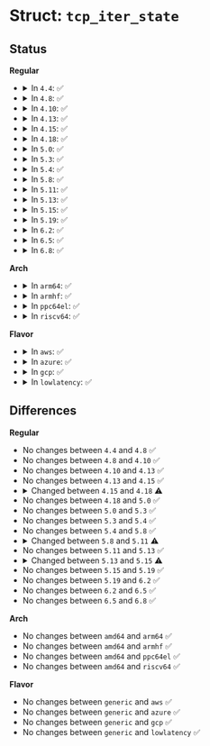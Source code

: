# Struct: <code>tcp_iter_state</code>

## Status
<b>Regular</b>
<ul>
<li>
<details>
<summary>In <code>4.4</code>: ✅</summary>

```c
struct tcp_iter_state {
    struct seq_net_private p;
    sa_family_t family;
    enum tcp_seq_states state;
    struct sock *syn_wait_sk;
    int bucket;
    int offset;
    int sbucket;
    int num;
    loff_t last_pos;
};
```
</details>
</li>
<li>
<details>
<summary>In <code>4.8</code>: ✅</summary>

```c
struct tcp_iter_state {
    struct seq_net_private p;
    sa_family_t family;
    enum tcp_seq_states state;
    struct sock *syn_wait_sk;
    int bucket;
    int offset;
    int sbucket;
    int num;
    loff_t last_pos;
};
```
</details>
</li>
<li>
<details>
<summary>In <code>4.10</code>: ✅</summary>

```c
struct tcp_iter_state {
    struct seq_net_private p;
    sa_family_t family;
    enum tcp_seq_states state;
    struct sock *syn_wait_sk;
    int bucket;
    int offset;
    int sbucket;
    int num;
    loff_t last_pos;
};
```
</details>
</li>
<li>
<details>
<summary>In <code>4.13</code>: ✅</summary>

```c
struct tcp_iter_state {
    struct seq_net_private p;
    sa_family_t family;
    enum tcp_seq_states state;
    struct sock *syn_wait_sk;
    int bucket;
    int offset;
    int sbucket;
    int num;
    loff_t last_pos;
};
```
</details>
</li>
<li>
<details>
<summary>In <code>4.15</code>: ✅</summary>

```c
struct tcp_iter_state {
    struct seq_net_private p;
    sa_family_t family;
    enum tcp_seq_states state;
    struct sock *syn_wait_sk;
    int bucket;
    int offset;
    int sbucket;
    int num;
    loff_t last_pos;
};
```
</details>
</li>
<li>
<details>
<summary>In <code>4.18</code>: ✅</summary>

```c
struct tcp_iter_state {
    struct seq_net_private p;
    enum tcp_seq_states state;
    struct sock *syn_wait_sk;
    int bucket;
    int offset;
    int sbucket;
    int num;
    loff_t last_pos;
};
```
</details>
</li>
<li>
<details>
<summary>In <code>5.0</code>: ✅</summary>

```c
struct tcp_iter_state {
    struct seq_net_private p;
    enum tcp_seq_states state;
    struct sock *syn_wait_sk;
    int bucket;
    int offset;
    int sbucket;
    int num;
    loff_t last_pos;
};
```
</details>
</li>
<li>
<details>
<summary>In <code>5.3</code>: ✅</summary>

```c
struct tcp_iter_state {
    struct seq_net_private p;
    enum tcp_seq_states state;
    struct sock *syn_wait_sk;
    int bucket;
    int offset;
    int sbucket;
    int num;
    loff_t last_pos;
};
```
</details>
</li>
<li>
<details>
<summary>In <code>5.4</code>: ✅</summary>

```c
struct tcp_iter_state {
    struct seq_net_private p;
    enum tcp_seq_states state;
    struct sock *syn_wait_sk;
    int bucket;
    int offset;
    int sbucket;
    int num;
    loff_t last_pos;
};
```
</details>
</li>
<li>
<details>
<summary>In <code>5.8</code>: ✅</summary>

```c
struct tcp_iter_state {
    struct seq_net_private p;
    enum tcp_seq_states state;
    struct sock *syn_wait_sk;
    int bucket;
    int offset;
    int sbucket;
    int num;
    loff_t last_pos;
};
```
</details>
</li>
<li>
<details>
<summary>In <code>5.11</code>: ✅</summary>

```c
struct tcp_iter_state {
    struct seq_net_private p;
    enum tcp_seq_states state;
    struct sock *syn_wait_sk;
    struct tcp_seq_afinfo *bpf_seq_afinfo;
    int bucket;
    int offset;
    int sbucket;
    int num;
    loff_t last_pos;
};
```
</details>
</li>
<li>
<details>
<summary>In <code>5.13</code>: ✅</summary>

```c
struct tcp_iter_state {
    struct seq_net_private p;
    enum tcp_seq_states state;
    struct sock *syn_wait_sk;
    struct tcp_seq_afinfo *bpf_seq_afinfo;
    int bucket;
    int offset;
    int sbucket;
    int num;
    loff_t last_pos;
};
```
</details>
</li>
<li>
<details>
<summary>In <code>5.15</code>: ✅</summary>

```c
struct tcp_iter_state {
    struct seq_net_private p;
    enum tcp_seq_states state;
    struct sock *syn_wait_sk;
    int bucket;
    int offset;
    int sbucket;
    int num;
    loff_t last_pos;
};
```
</details>
</li>
<li>
<details>
<summary>In <code>5.19</code>: ✅</summary>

```c
struct tcp_iter_state {
    struct seq_net_private p;
    enum tcp_seq_states state;
    struct sock *syn_wait_sk;
    int bucket;
    int offset;
    int sbucket;
    int num;
    loff_t last_pos;
};
```
</details>
</li>
<li>
<details>
<summary>In <code>6.2</code>: ✅</summary>

```c
struct tcp_iter_state {
    struct seq_net_private p;
    enum tcp_seq_states state;
    struct sock *syn_wait_sk;
    int bucket;
    int offset;
    int sbucket;
    int num;
    loff_t last_pos;
};
```
</details>
</li>
<li>
<details>
<summary>In <code>6.5</code>: ✅</summary>

```c
struct tcp_iter_state {
    struct seq_net_private p;
    enum tcp_seq_states state;
    struct sock *syn_wait_sk;
    int bucket;
    int offset;
    int sbucket;
    int num;
    loff_t last_pos;
};
```
</details>
</li>
<li>
<details>
<summary>In <code>6.8</code>: ✅</summary>

```c
struct tcp_iter_state {
    struct seq_net_private p;
    enum tcp_seq_states state;
    struct sock *syn_wait_sk;
    int bucket;
    int offset;
    int sbucket;
    int num;
    loff_t last_pos;
};
```
</details>
</li>
</ul>
<b>Arch</b>
<ul>
<li>
<details>
<summary>In <code>arm64</code>: ✅</summary>

```c
struct tcp_iter_state {
    struct seq_net_private p;
    enum tcp_seq_states state;
    struct sock *syn_wait_sk;
    int bucket;
    int offset;
    int sbucket;
    int num;
    loff_t last_pos;
};
```
</details>
</li>
<li>
<details>
<summary>In <code>armhf</code>: ✅</summary>

```c
struct tcp_iter_state {
    struct seq_net_private p;
    enum tcp_seq_states state;
    struct sock *syn_wait_sk;
    int bucket;
    int offset;
    int sbucket;
    int num;
    loff_t last_pos;
};
```
</details>
</li>
<li>
<details>
<summary>In <code>ppc64el</code>: ✅</summary>

```c
struct tcp_iter_state {
    struct seq_net_private p;
    enum tcp_seq_states state;
    struct sock *syn_wait_sk;
    int bucket;
    int offset;
    int sbucket;
    int num;
    loff_t last_pos;
};
```
</details>
</li>
<li>
<details>
<summary>In <code>riscv64</code>: ✅</summary>

```c
struct tcp_iter_state {
    struct seq_net_private p;
    enum tcp_seq_states state;
    struct sock *syn_wait_sk;
    int bucket;
    int offset;
    int sbucket;
    int num;
    loff_t last_pos;
};
```
</details>
</li>
</ul>
<b>Flavor</b>
<ul>
<li>
<details>
<summary>In <code>aws</code>: ✅</summary>

```c
struct tcp_iter_state {
    struct seq_net_private p;
    enum tcp_seq_states state;
    struct sock *syn_wait_sk;
    int bucket;
    int offset;
    int sbucket;
    int num;
    loff_t last_pos;
};
```
</details>
</li>
<li>
<details>
<summary>In <code>azure</code>: ✅</summary>

```c
struct tcp_iter_state {
    struct seq_net_private p;
    enum tcp_seq_states state;
    struct sock *syn_wait_sk;
    int bucket;
    int offset;
    int sbucket;
    int num;
    loff_t last_pos;
};
```
</details>
</li>
<li>
<details>
<summary>In <code>gcp</code>: ✅</summary>

```c
struct tcp_iter_state {
    struct seq_net_private p;
    enum tcp_seq_states state;
    struct sock *syn_wait_sk;
    int bucket;
    int offset;
    int sbucket;
    int num;
    loff_t last_pos;
};
```
</details>
</li>
<li>
<details>
<summary>In <code>lowlatency</code>: ✅</summary>

```c
struct tcp_iter_state {
    struct seq_net_private p;
    enum tcp_seq_states state;
    struct sock *syn_wait_sk;
    int bucket;
    int offset;
    int sbucket;
    int num;
    loff_t last_pos;
};
```
</details>
</li>
</ul>

## Differences
<b>Regular</b>
<ul>
<li>
No changes between <code>4.4</code> and <code>4.8</code> ✅
</li>
<li>
No changes between <code>4.8</code> and <code>4.10</code> ✅
</li>
<li>
No changes between <code>4.10</code> and <code>4.13</code> ✅
</li>
<li>
No changes between <code>4.13</code> and <code>4.15</code> ✅
</li>
<li>
<details>
<summary>Changed between <code>4.15</code> and <code>4.18</code> ⚠️</summary>
<ul>
<li>
<b>Field removed. </b>
<code>sa_family_t family</code>
</li>
</ul>
</details>
</li>
<li>
No changes between <code>4.18</code> and <code>5.0</code> ✅
</li>
<li>
No changes between <code>5.0</code> and <code>5.3</code> ✅
</li>
<li>
No changes between <code>5.3</code> and <code>5.4</code> ✅
</li>
<li>
No changes between <code>5.4</code> and <code>5.8</code> ✅
</li>
<li>
<details>
<summary>Changed between <code>5.8</code> and <code>5.11</code> ⚠️</summary>
<ul>
<li>
<b>Field added. </b>
<code>struct tcp_seq_afinfo *bpf_seq_afinfo</code>
</li>
</ul>
</details>
</li>
<li>
No changes between <code>5.11</code> and <code>5.13</code> ✅
</li>
<li>
<details>
<summary>Changed between <code>5.13</code> and <code>5.15</code> ⚠️</summary>
<ul>
<li>
<b>Field removed. </b>
<code>struct tcp_seq_afinfo *bpf_seq_afinfo</code>
</li>
</ul>
</details>
</li>
<li>
No changes between <code>5.15</code> and <code>5.19</code> ✅
</li>
<li>
No changes between <code>5.19</code> and <code>6.2</code> ✅
</li>
<li>
No changes between <code>6.2</code> and <code>6.5</code> ✅
</li>
<li>
No changes between <code>6.5</code> and <code>6.8</code> ✅
</li>
</ul>
<b>Arch</b>
<ul>
<li>
No changes between <code>amd64</code> and <code>arm64</code> ✅
</li>
<li>
No changes between <code>amd64</code> and <code>armhf</code> ✅
</li>
<li>
No changes between <code>amd64</code> and <code>ppc64el</code> ✅
</li>
<li>
No changes between <code>amd64</code> and <code>riscv64</code> ✅
</li>
</ul>
<b>Flavor</b>
<ul>
<li>
No changes between <code>generic</code> and <code>aws</code> ✅
</li>
<li>
No changes between <code>generic</code> and <code>azure</code> ✅
</li>
<li>
No changes between <code>generic</code> and <code>gcp</code> ✅
</li>
<li>
No changes between <code>generic</code> and <code>lowlatency</code> ✅
</li>
</ul>
